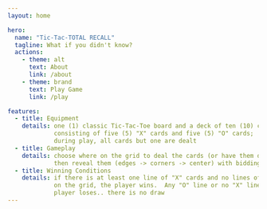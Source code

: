 ```yaml
---
layout: home

hero:
  name: "Tic-Tac-TOTAL RECALL"
  tagline: What if you didn't know?
  actions:
    - theme: alt
      text: About
      link: /about
    - theme: brand
      text: Play Game
      link: /play

features:
  - title: Equipment
    details: one (1) classic Tic-Tac-Toe board and a deck of ten (10) cards,
             consisting of five (5) "X" cards and five (5) "O" cards;
             during play, all cards but one are dealt
  - title: Gameplay
    details: choose where on the grid to deal the cards (or have them dealt randomly),
             then reveal them (edges -> corners -> center) with bidding between each reveal
  - title: Winning Conditions
    details: if there is at least one line of "X" cards and no lines of "O" cards
             on the grid, the player wins.  Any "O" line or no "X" lines and the
             player loses.. there is no draw
---
```

